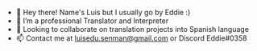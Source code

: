 - 👋 Hey there! Name's Luis but I usually go by Eddie :)
- 🌱 I’m a professional Translator and Interpreter
- 💞️ Looking to collaborate on translation projects into Spanish language
- 📫 Contact me at luisedu.senman@gmail.com or Discord Eddie#0358

<!---
eddieilish/eddieilish is a ✨ special ✨ repository because its `README.md` (this file) appears on your GitHub profile.
You can click the Preview link to take a look at your changes.
--->
